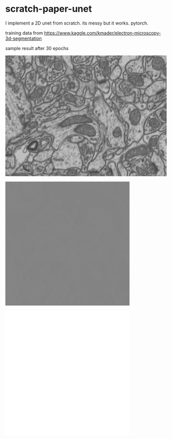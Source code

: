 # scratch-paper-unet
I implement a 2D unet from scratch. its messy but it works. pytorch.

training data from https://www.kaggle.com/kmader/electron-microscopy-3d-segmentation

sample result after 30 epochs

![alt text](/output/training0.png?raw=true)

![alt text](/output/out-i-30-t-0-softmax.png?raw=true)

![alt text](/output/out-i-30-t-0-softmaxargmax.png?raw=true)
